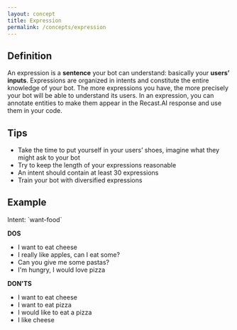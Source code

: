 ```yaml
---
layout: concept
title: Expression
permalink: /concepts/expression
---
```


## Definition
An expression is a **sentence** your bot can understand: basically your **users’ inputs**. Expressions are organized in intents and constitute the entire knowledge of your bot. The more expressions you have, the more precisely your bot will be able to understand its users. In an expression, you can annotate entities to make them appear in the Recast.AI response and use them in your code.

## Tips
* Take the time to put yourself in your users’ shoes, imagine what they might ask to your bot
* Try to keep the length of your expressions reasonable
* An intent should contain at least 30 expressions
* Train your bot with diversified expressions

## Example

Intent: \`want-food\`

**DOS**
* I want to eat cheese
* I really like apples, can I eat some?
* Can you give me some pastas?
* I'm hungry, I would love pizza

**DON'TS**
* I want to eat cheese
* I want to eat pizza
* I would like to eat a pizza
* I like cheese
